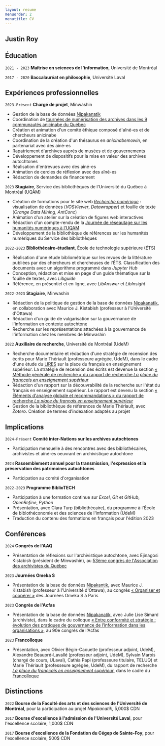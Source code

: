 ```yaml
---
layout: resume
menuorder: 2
menutitle: CV
---
```

## Justin Roy

## Éducation

`2021 - 2023`
__Maîtrise en sciences de l'information__,
Université de Montréal

`2017 - 2020`
__Baccalauréat en philosophie__,
Université Laval 

## Expériences professionnelles

`2023-Présent`
__Chargé de projet__, Minwashin

- Gestion de la base de données [Nipakanatik](https://nipakanatik.org/s/nipakanatik/page/accueil)
- Coordination de [tournées de numérisation des archives dans les 9 communautés anicinabe du Québec](https://ici.radio-canada.ca/espaces-autochtones/2017722/anishinaabe-histoire-archives-numeriques-minwashin)
- Création et animation d'un comité éthique composé d'aîné-es et de chercheurs anicinabe
- Coordination de la création d'un thésaurus en _anicinabemowin_, en partenariat avec des aîné-es
- Rapatriement d'archives auprès de musées et de gouvernements
- Développement de dispositifs pour la mise en valeur des archives autochtones
- Réalisation d'entrevues avec des aîné-es
- Animation de cercles de réflexion avec des aîné-es
- Rédaction de demandes de financement

`2023`
__Stagiaire__, Service des bibliothèques de l'Université du Québec à Montréal (UQÀM)

- Création de formations pour le site web [_Recherche numérique_](https://recherchenumerique.uqam.ca/) : visualisation de données (_VOSViewer_, _Datawrapper_) et fouille de texte (_Orange Data Mining_, _AntConc_)
- Animation d'un atelier sur la création de figures web interactives
- Rédaction d’un compte-rendu de la [Journée de réseautage sur les humanités numériques à l'UQAM](https://evenements.uqam.ca/evenements/journee-de-reseautage-sur-les-humanites-numeriques-a-l-uqam/25174?date=2023-05-03_09-30-00)
- Développement de la bibliothèque de références sur les humanités numériques du Service des bibliothèques

`2022-2023`
__Bibliothécaire-étudiant__, École de technologie supérieure (ÉTS)

- Réalisation d'une étude bibliométrique sur les revues de la littérature publiées par des chercheurs et chercheuses de l'ÉTS. Classification des documents avec un algorithme programmé dans _Jupyter Hub_
- Conception, rédaction et mise en page d'un guide thématique sur la fouille de textes, avec _Libguide_
- Référence, en présentiel et en ligne, avec _LibAnswer_ et _LibInsight_

`2022-2023`
__Stagiaire__, Minwashin

- Rédaction de la politique de gestion de la base de données [Nipakanatik](https://dev.nipakanatik.org/s/nipakanatik/page/accueil), en collaboration avec Maurice J. Kistabish (professeur à l'Université d'Ottawa)
- Rédaction d'un guide de vulgarisation sur la gouvernance de l'information en contexte autochtone
- Recherche sur les représentations attachées à la gouvernance de l'information chez les membres de Minwashin

`2022`
__Auxiliaire de recherche__, Université de Montréal (UdeM)

- Recherche documentaire et rédaction d'une stratégie de recension des écrits pour Marie Thériault (professeure agrégée, UdeM), dans le cadre d'une étude du [LIRES](https://www.lires.ca/) sur la place du français en enseignement supérieur. La stratégie de recension des écrits est devenue la section [« Méthode générale de recherche » du rapport de recherche _La place du françcais en enseignement supérieur_](https://documentation.lacsq.org/in/documentViewer.xhtml?id=1e180c36-2393-446f-bde9-9af08649fafc&locale=fr&file=/in/rest/annotationSVC/DownloadWatermarkedAttachment/attach_upload_94ec85f8-e51f-4d1c-b129-76e952240280#%5B%7B%22num%22%3A31%2C%22gen%22%3A0%7D%2C%7B%22name%22%3A%22XYZ%22%7D%2C68%2C234%2C0%5D)
- Rédaction d'un rapport sur la découvrabilité de la recherche sur l'état du français en enseignement supérieur. Le rapport est devenu la section [« Éléments d'analyse globale et recommandations » du rapport de recherche _La place du français en enseignement supérieur_](https://documentation.lacsq.org/in/documentViewer.xhtml?id=1e180c36-2393-446f-bde9-9af08649fafc&locale=fr&file=/in/rest/annotationSVC/DownloadWatermarkedAttachment/attach_upload_94ec85f8-e51f-4d1c-b129-76e952240280#%5B%7B%22num%22%3A85%2C%22gen%22%3A0%7D%2C%7B%22name%22%3A%22XYZ%22%7D%2C84%2C379%2C0%5D)
- Gestion de la bibliothèque de références de Marie Thériault, avec _Zotero_. Création de termes d'indexation adaptés au projet

## Implications ##

`2024-Présent`
__Comité inter-Nations sur les archives autochtones__
- Participation mensuelle à des rencontres avec des bibliothécaires, archivistes et aîné-es oeuvrant en archivistique autochtone

`2024`
__Rassemblement annuel pour la transmission, l'expression et la préservation des patrimoines autochtones__
- Participation au comité d'organisation

`2022-2023`
__Programme BiblioTECH__

- Participation à une formation continue sur _Excel_, _Git_ et _GitHub_, _OpenRefine_, _Python_
- Présentation, avec Clara Turp (bibliothécaire), du programme à l'École de biblothéconomie et des sciences de l'information (UdeM)
- Traduction du contenu des formations en français pour l'édition 2023

## Conférences ##

`2024`
__Congrès de l'AAQ__
- Présentation de réflexions sur l'archivistique autochtone, avec Ejinagosi Kistabish (président de Minwashin), au [53ème congrès de l'Association des archivistes du Québec](https://archivistes.qc.ca/publication-du-programme-preliminaire-du-congres-2024/)

`2023`
__Journées Omeka S__

- Présentation de la base de données [Nipakantik](https://nipakanatik.org/s/nipakanatik/page/accueil), avec Maurice J. Kistabish (professeur à l'Université d'Ottawa), au congrès [« Organiser et coopérer »](https://omeka.sciencesconf.org/resource/page/id/16) des Journées Omeka S à Paris

`2023`
__Congrès de l'Acfas__

- Présentation de la base de données [Nipakanatik](https://nipakanatik.org/s/nipakanatik/page/accueil), avec Julie Lise Simard (archiviste), dans le cadre du colloque [« Entre conformité et stratégie : évolution des pratiques de gouvernance de l’information dans les organisations »](https://www.acfas.ca/evenements/congres/programme-preliminaire/300/301), au 90e congrès de l'Acfas

`2023`
__Francolloque__

- Présentation, avec Olivier Bégin-Caouette (professeur adjoint, UdeM), Alexandre Beaupré-Lavallé (professeur adjoint, UdeM), Sylvain Marois (chargé de cours, ULaval), Cathia Papi (professeure titulaire, TELUQ) et Marie Thériault (professeure agrégée, UdeM), du rapport de recherche [_La place du françcais en enseignement supérieur_](https://documentation.lacsq.org/in/documentViewer.xhtml?id=1e180c36-2393-446f-bde9-9af08649fafc&locale=fr&file=/in/rest/annotationSVC/DownloadWatermarkedAttachment/attach_upload_94ec85f8-e51f-4d1c-b129-76e952240280), dans le cadre du [Francolloque](https://francolloque.lacsq.org/programmation/)

## Distinctions

`2022`
__Bourse de la Faculté des arts et des sciences de l'Université de Montréal__, pour la participation au projet _Nipakanatik_, 5,000$ CDN

`2017`
__Bourse d'excellence à l'admission de l'Université Laval__, pour l'excellence scolaire, 1,000$ CDN

`2017`
__Bourse d'excellence de la Fondation du Cégep de Sainte-Foy__, pour l'excellence scolaire, 500$ CDN

<!-- ### Footer

Last updated: 2023 -->


